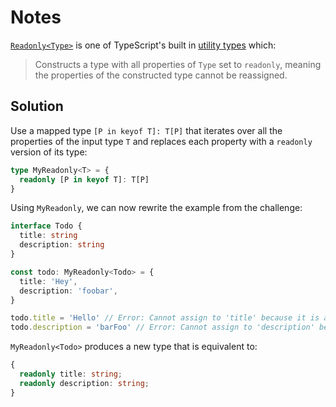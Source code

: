 # Notes

[`Readonly<Type>`](https://www.typescriptlang.org/docs/handbook/utility-types.html#readonlytype) is
one of TypeScript's built in [utility
types](https://www.typescriptlang.org/docs/handbook/utility-types.html) which:

> Constructs a type with all properties of `Type` set to `readonly`, meaning the properties of the constructed type cannot be reassigned.

## Solution

Use a mapped type `[P in keyof T]: T[P]` that iterates over all the properties of the input type `T` and replaces each property with a `readonly` version of its type:

```typescript
type MyReadonly<T> = {
  readonly [P in keyof T]: T[P]
}
```

Using `MyReadonly`, we can now rewrite the example from the challenge:

```typescript
interface Todo {
  title: string
  description: string
}

const todo: MyReadonly<Todo> = {
  title: 'Hey',
  description: 'foobar',
}

todo.title = 'Hello' // Error: Cannot assign to 'title' because it is a read-only property
todo.description = 'barFoo' // Error: Cannot assign to 'description' because it is a read-only property
```

`MyReadonly<Todo>` produces a new type that is equivalent to:

```typescript
{
  readonly title: string;
  readonly description: string;
}
```
